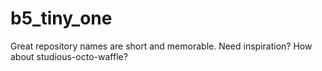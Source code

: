 # b5_tiny_one
Great repository names are short and memorable. Need inspiration? How about studious-octo-waffle?
